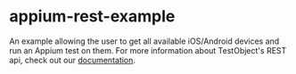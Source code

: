# appium-rest-example
An example allowing the user to get all available iOS/Android devices and run an Appium test on them. For more information about TestObject's REST api, check out our [documentation](https://help.testobject.com).
